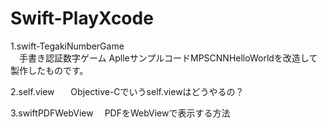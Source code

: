 # Swift-PlayXcode
1.swift-TegakiNumberGame  
　手書き認証数字ゲーム 
 AplleサンプルコードMPSCNNHelloWorldを改造して製作したものです。   
 
2.self.view  
　Objective-Cでいうself.viewはどうやるの？  
 
3.swiftPDFWebView
　PDFをWebViewで表示する方法
 
